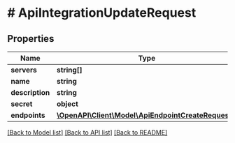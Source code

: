 # # ApiIntegrationUpdateRequest

## Properties

Name | Type | Description | Notes
------------ | ------------- | ------------- | -------------
**servers** | **string[]** |  | [optional]
**name** | **string** |  | [optional]
**description** | **string** |  | [optional]
**secret** | **object** |  | [optional]
**endpoints** | [**\OpenAPI\Client\Model\ApiEndpointCreateRequest[]**](ApiEndpointCreateRequest.md) |  | [optional]

[[Back to Model list]](../../README.md#models) [[Back to API list]](../../README.md#endpoints) [[Back to README]](../../README.md)
